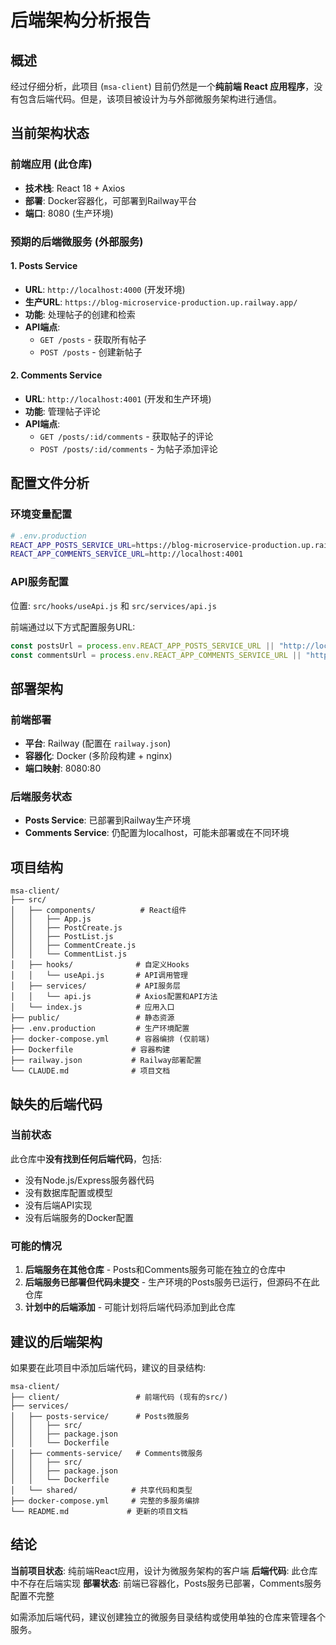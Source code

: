# 后端架构分析报告

## 概述

经过仔细分析，此项目 (`msa-client`) 目前仍然是一个**纯前端 React 应用程序**，没有包含后端代码。但是，该项目被设计为与外部微服务架构进行通信。

## 当前架构状态

### 前端应用 (此仓库)
- **技术栈**: React 18 + Axios
- **部署**: Docker容器化，可部署到Railway平台
- **端口**: 8080 (生产环境)

### 预期的后端微服务 (外部服务)

#### 1. Posts Service
- **URL**: `http://localhost:4000` (开发环境)
- **生产URL**: `https://blog-microservice-production.up.railway.app/`
- **功能**: 处理帖子的创建和检索
- **API端点**:
  - `GET /posts` - 获取所有帖子
  - `POST /posts` - 创建新帖子

#### 2. Comments Service  
- **URL**: `http://localhost:4001` (开发和生产环境)
- **功能**: 管理帖子评论
- **API端点**:
  - `GET /posts/:id/comments` - 获取帖子的评论
  - `POST /posts/:id/comments` - 为帖子添加评论

## 配置文件分析

### 环境变量配置
```bash
# .env.production
REACT_APP_POSTS_SERVICE_URL=https://blog-microservice-production.up.railway.app/
REACT_APP_COMMENTS_SERVICE_URL=http://localhost:4001
```

### API服务配置
位置: `src/hooks/useApi.js` 和 `src/services/api.js`

前端通过以下方式配置服务URL:
```javascript
const postsUrl = process.env.REACT_APP_POSTS_SERVICE_URL || "http://localhost:4000";
const commentsUrl = process.env.REACT_APP_COMMENTS_SERVICE_URL || "http://localhost:4001";
```

## 部署架构

### 前端部署
- **平台**: Railway (配置在 `railway.json`)
- **容器化**: Docker (多阶段构建 + nginx)
- **端口映射**: 8080:80

### 后端服务状态
- **Posts Service**: 已部署到Railway生产环境
- **Comments Service**: 仍配置为localhost，可能未部署或在不同环境

## 项目结构

```
msa-client/
├── src/
│   ├── components/          # React组件
│   │   ├── App.js
│   │   ├── PostCreate.js
│   │   ├── PostList.js
│   │   ├── CommentCreate.js
│   │   └── CommentList.js
│   ├── hooks/              # 自定义Hooks
│   │   └── useApi.js       # API调用管理
│   ├── services/           # API服务层
│   │   └── api.js          # Axios配置和API方法
│   └── index.js            # 应用入口
├── public/                 # 静态资源
├── .env.production         # 生产环境配置
├── docker-compose.yml      # 容器编排 (仅前端)
├── Dockerfile             # 容器构建
├── railway.json           # Railway部署配置
└── CLAUDE.md              # 项目文档
```

## 缺失的后端代码

### 当前状态
此仓库中**没有找到任何后端代码**，包括:
- 没有Node.js/Express服务器代码
- 没有数据库配置或模型
- 没有后端API实现
- 没有后端服务的Docker配置

### 可能的情况
1. **后端服务在其他仓库** - Posts和Comments服务可能在独立的仓库中
2. **后端服务已部署但代码未提交** - 生产环境的Posts服务已运行，但源码不在此仓库
3. **计划中的后端添加** - 可能计划将后端代码添加到此仓库

## 建议的后端架构

如果要在此项目中添加后端代码，建议的目录结构:

```
msa-client/
├── client/                 # 前端代码 (现有的src/)
├── services/
│   ├── posts-service/      # Posts微服务
│   │   ├── src/
│   │   ├── package.json
│   │   └── Dockerfile
│   ├── comments-service/   # Comments微服务  
│   │   ├── src/
│   │   ├── package.json
│   │   └── Dockerfile
│   └── shared/            # 共享代码和类型
├── docker-compose.yml     # 完整的多服务编排
└── README.md             # 更新的项目文档
```

## 结论

**当前项目状态**: 纯前端React应用，设计为微服务架构的客户端
**后端代码**: 此仓库中不存在后端实现
**部署状态**: 前端已容器化，Posts服务已部署，Comments服务配置不完整

如需添加后端代码，建议创建独立的微服务目录结构或使用单独的仓库来管理各个服务。